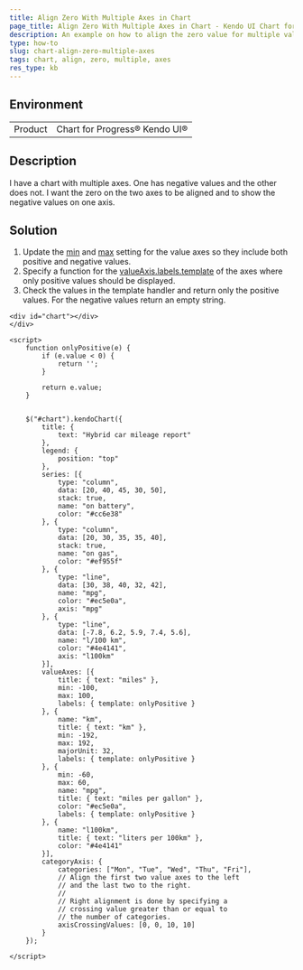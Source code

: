 ```yaml
---
title: Align Zero With Multiple Axes in Chart
page_title: Align Zero With Multiple Axes in Chart - Kendo UI Chart for jQuery
description: An example on how to align the zero value for multiple value axes in a Kendo UI Chart.
type: how-to
slug: chart-align-zero-multiple-axes
tags: chart, align, zero, multiple, axes
res_type: kb
---
```


## Environment

<table>
 <tr>
  <td>Product</td>
  <td>Chart for Progress® Kendo UI®</td>
 </tr>
</table>

## Description

I have a chart with multiple axes. One has negative values and the other does not. I want the zero on the two axes to be aligned and to show the negative values on one axis.

## Solution

1. Update the [min](https://docs.telerik.com/kendo-ui/api/javascript/dataviz/ui/chart/configuration/valueaxis.min) and [max](https://docs.telerik.com/kendo-ui/api/javascript/dataviz/ui/chart/configuration/valueaxis.max) setting for the value axes so they include both positive and negative values.
1. Specify a function for the [valueAxis.labels.template](https://docs.telerik.com/kendo-ui/api/javascript/dataviz/ui/chart/configuration/valueaxis.labels#valueaxislabelstemplate) of the axes where only positive values should be displayed. 
1. Check the values in the template handler and return only the positive values. For the negative values return an empty string.


```dojo
<div id="chart"></div>
</div>

<script>
    function onlyPositive(e) {
        if (e.value < 0) {
            return '';
        }

        return e.value;
    }


    $("#chart").kendoChart({
        title: {
            text: "Hybrid car mileage report"
        },
        legend: {
            position: "top"
        },
        series: [{
            type: "column",
            data: [20, 40, 45, 30, 50],
            stack: true,
            name: "on battery",
            color: "#cc6e38"
        }, {
            type: "column",
            data: [20, 30, 35, 35, 40],
            stack: true,
            name: "on gas",
            color: "#ef955f"
        }, {
            type: "line",
            data: [30, 38, 40, 32, 42],
            name: "mpg",
            color: "#ec5e0a",
            axis: "mpg"
        }, {
            type: "line",
            data: [-7.8, 6.2, 5.9, 7.4, 5.6],
            name: "l/100 km",
            color: "#4e4141",
            axis: "l100km"
        }],
        valueAxes: [{
            title: { text: "miles" },
            min: -100,
            max: 100,
            labels: { template: onlyPositive }
        }, {
            name: "km",
            title: { text: "km" },
            min: -192,
            max: 192,
            majorUnit: 32,
            labels: { template: onlyPositive }
        }, {
            min: -60,
            max: 60,
            name: "mpg",
            title: { text: "miles per gallon" },
            color: "#ec5e0a",
            labels: { template: onlyPositive }
        }, {
            name: "l100km",
            title: { text: "liters per 100km" },
            color: "#4e4141"
        }],
        categoryAxis: {
            categories: ["Mon", "Tue", "Wed", "Thu", "Fri"],
            // Align the first two value axes to the left
            // and the last two to the right.
            //
            // Right alignment is done by specifying a
            // crossing value greater than or equal to
            // the number of categories.
            axisCrossingValues: [0, 0, 10, 10]
        }
    }); 

</script>
```
